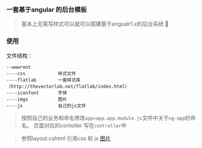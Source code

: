 ### 一套基于angular 的后台模板
>基本上无需写样式可以就可以搭建基于angualr1.x的后台系统

### 使用
文件结构：
~~~
--wwwroot
----css            样式文件
----flatlab        一套样式库（http://thevectorlab.net/flatlab/index.html）
----iconfont       字体
----imgs           图片
----js             自己的js文件
~~~
>按照自己的业务和命名修改`app>app.app.module.js`文件中关于`ng-app`的命名。
页面对应的contoller 写在`controller`中

>参照layout.cshtml 引用css 和 js 
[图片](https://raw.githubusercontent.com/Cxiaohuiyang/angularAdmin/master/E353F09E-2CBB-4125-ADF8-3C3DBD1F2B8E.png)